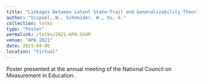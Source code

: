 ```yaml
---
title: "Linkages Between Latent State-Trait and Generalizability Theories"
author: "Vispoel, W., Schneider, W., Xu, G."
collection: talks
type: "Poster"
permalink: /talks/2021-APA-GGUM
venue: "APA 2021"
date: 2021-04-06
location: "Virtual"
---
```



Poster presented at the annual meeting of the National Council on Measurement in Education.
